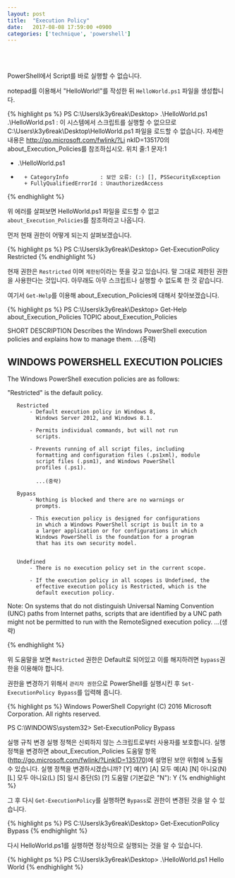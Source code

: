 ```yaml
---
layout: post
title:  "Execution Policy"
date:   2017-08-08 17:59:00 +0900
categories: ['technique', 'powershell']
---
```


<br/><br/>

PowerShell에서 Script를 바로 실행할 수 없습니다.

notepad를 이용해서 "HelloWorld!"를 작성한 뒤 `HelloWorld.ps1` 파일을 생성합니다. 


{% highlight ps %}
PS C:\Users\k3y6reak\Desktop> .\HelloWorld.ps1
.\HelloWorld.ps1 : 이 시스템에서 스크립트를 실행할 수 없으므로 C:\Users\k3y6reak\Desktop\HelloWorld.ps1 파일을 로드할 수 없습니다. 자세한 내용은 http://go.microsoft.com/fwlink/?Li
nkID=135170의 about_Execution_Policies를 참조하십시오.
위치 줄:1 문자:1
+ .\HelloWorld.ps1
+ ~~~~~~~~~~~~~~~~
    + CategoryInfo          : 보안 오류: (:) [], PSSecurityException
    + FullyQualifiedErrorId : UnauthorizedAccess

{% endhighlight %}

위 에러를 살펴보면 HelloWorld.ps1 파일을 로드할 수 없고 `about_Execution_Policies`를 참조하라고 나옵니다.

먼저 현재 권한이 어떻게 되는지 살펴보겠습니다.

{% highlight ps %}
PS C:\Users\k3y6reak\Desktop> Get-ExecutionPolicy
Restricted
{% endhighlight %}

현재 권한은 `Restricted` 이며 `제한된`이라는 뜻을 갖고 있습니다. 말 그대로 제한된 권한을 사용한다는 것입니다. 아무래도 아무 스크립트나 실행할 수 없도록 한 것 같습니다.

여기서 `Get-Help`를 이용해 about_Execution_Policies에 대해서 찾아보겠습니다.

{% highlight ps %}
PS C:\Users\k3y6reak\Desktop> Get-Help about_Execution_Policies
TOPIC
    about_Execution_Policies

SHORT DESCRIPTION
    Describes the Windows PowerShell execution policies and explains
    how to manage them.
    ...(중략)

WINDOWS POWERSHELL EXECUTION POLICIES
-------------------------------------

   The Windows PowerShell execution policies are as follows:

   "Restricted" is the default policy.

       Restricted
           - Default execution policy in Windows 8,
             Windows Server 2012, and Windows 8.1.

           - Permits individual commands, but will not run
             scripts.

           - Prevents running of all script files, including
             formatting and configuration files (.ps1xml), module
             script files (.psm1), and Windows PowerShell
             profiles (.ps1).

             ...(중략)

       Bypass
           - Nothing is blocked and there are no warnings or
             prompts.

           - This execution policy is designed for configurations
             in which a Windows PowerShell script is built in to a
             a larger application or for configurations in which
             Windows PowerShell is the foundation for a program
             that has its own security model.


       Undefined
           - There is no execution policy set in the current scope.

           - If the execution policy in all scopes is Undefined, the
             effective execution policy is Restricted, which is the
             default execution policy.


   Note: On systems that do not distinguish Universal Naming Convention (UNC)
         paths from Internet paths, scripts that are identified by a UNC path
         might not be permitted to run with the RemoteSigned execution policy.
         ...(생략)

{% endhighlight %}



위 도움말을 보면 `Restricted` 권한은 Default로 되어있고 이를 해지하려면 `bypass`권한을 이용해야 합니다.

권한을 변경하기 위해서 `관리자 권한`으로 PowerShell를 실행시킨 후 `Set-ExecutionPolicy Bypass`를 입력해 줍니다.

{% highlight ps %}
Windows PowerShell
Copyright (C) 2016 Microsoft Corporation. All rights reserved.

PS C:\WINDOWS\system32> Set-ExecutionPolicy Bypass

실행 규칙 변경
실행 정책은 신뢰하지 않는 스크립트로부터 사용자를 보호합니다. 실행 정책을 변경하면 about_Execution_Policies 도움말
항목(http://go.microsoft.com/fwlink/?LinkID=135170)에 설명된 보안 위험에 노출될 수 있습니다. 실행 정책을
변경하시겠습니까?
[Y] 예(Y)  [A] 모두 예(A)  [N] 아니요(N)  [L] 모두 아니요(L)  [S] 일시 중단(S)  [?] 도움말 (기본값은 "N"): Y
{% endhighlight %}

그 후 다시 `Get-ExecutionPolicy`를 실행하면 `Bypass`로 권한이 변경된 것을 알 수 있습니다.

{% highlight ps %}
PS C:\Users\k3y6reak\Desktop> Get-ExecutionPolicy
Bypass
{% endhighlight %}

다시 HelloWorld.ps1를 실행하면 정상적으로 실행되는 것을 알 수 있습니다.

{% highlight ps %}
PS C:\Users\k3y6reak\Desktop> .\HelloWorld.ps1
Hello World
{% endhighlight %}